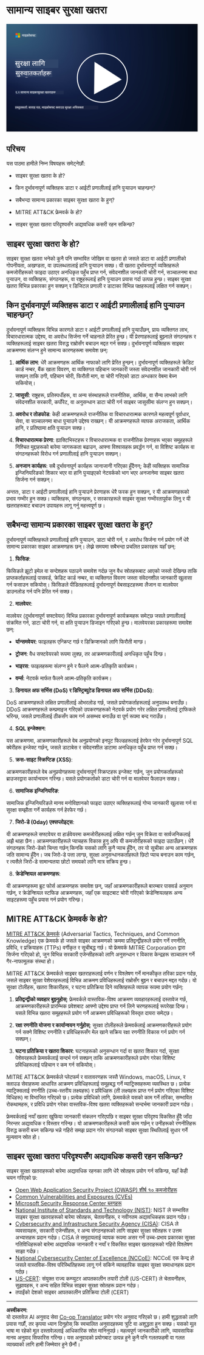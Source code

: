 <!--
CO_OP_TRANSLATOR_METADATA:
{
  "original_hash": "6fc3030323139d7134a4ca9d03eccac9",
  "translation_date": "2025-09-03T23:22:20+00:00",
  "source_file": "1.2 Common cybersecurity threats.md",
  "language_code": "ne"
}
-->
# सामान्य साइबर सुरक्षा खतरा

[![भिडियो हेर्नुहोस्](../../translated_images/1-2_placeholder.91c258c2aa62b8311021bd500ae7a6e388475afa8819f88b3944c240444d41b3.ne.png)](https://learn-video.azurefd.net/vod/player?id=12bdcffa-12b7-44ef-b44d-882602ca7a38)

## परिचय

यस पाठमा हामीले निम्न विषयहरू समेट्नेछौं:

- साइबर सुरक्षा खतरा के हो?

- किन दुर्भावनापूर्ण व्यक्तिहरू डाटा र आईटी प्रणालीलाई हानि पुर्‍याउन चाहन्छन्?

- सबैभन्दा सामान्य प्रकारका साइबर सुरक्षा खतरा के हुन्?

- MITRE ATT&CK फ्रेमवर्क के हो?

- साइबर सुरक्षा खतरा परिदृश्यसँग अद्यावधिक कसरी रहन सकिन्छ?

## साइबर सुरक्षा खतरा के हो?

साइबर सुरक्षा खतरा भनेको कुनै पनि सम्भावित जोखिम वा खतरा हो जसले डाटा वा आईटी प्रणालीको गोपनीयता, अखण्डता, वा उपलब्धतालाई हानि पुर्‍याउन सक्छ। यी खतरा दुर्भावनापूर्ण व्यक्तिहरूले कमजोरीहरूको फाइदा उठाएर अनधिकृत पहुँच प्राप्त गर्न, संवेदनशील जानकारी चोरी गर्न, सञ्चालनमा बाधा पुर्‍याउन, वा व्यक्तिहरू, संगठनहरू, वा राष्ट्रहरूलाई हानि पुर्‍याउन प्रयास गर्दा उत्पन्न हुन्छ। साइबर सुरक्षा खतरा विभिन्न प्रकारका हुन सक्छन् र डिजिटल प्रणाली र डाटाका विभिन्न पक्षहरूलाई लक्षित गर्न सक्छन्।

## किन दुर्भावनापूर्ण व्यक्तिहरू डाटा र आईटी प्रणालीलाई हानि पुर्‍याउन चाहन्छन्?

दुर्भावनापूर्ण व्यक्तिहरू विभिन्न कारणले डाटा र आईटी प्रणालीलाई हानि पुर्‍याउँछन्, प्रायः व्यक्तिगत लाभ, विचारधारात्मक उद्देश्य, वा अवरोध सिर्जना गर्ने चाहनाले प्रेरित हुन्छ। यी प्रेरणाहरूलाई बुझ्नाले संगठनहरू र व्यक्तिहरूलाई साइबर खतरा विरुद्ध राम्रोसँग बचाउन मद्दत गर्न सक्छ। दुर्भावनापूर्ण व्यक्तिहरू साइबर आक्रमणमा संलग्न हुने सामान्य कारणहरूमा समावेश छन्:

1. **आर्थिक लाभ**: धेरै आक्रमणहरू आर्थिक नाफाको लागि प्रेरित हुन्छन्। दुर्भावनापूर्ण व्यक्तिहरूले क्रेडिट कार्ड नम्बर, बैंक खाता विवरण, वा व्यक्तिगत पहिचान जानकारी जस्ता संवेदनशील जानकारी चोरी गर्न सक्छन् ताकि ठगी, पहिचान चोरी, फिरौती माग, वा चोरी गरिएको डाटा अन्धकार वेबमा बेच्न सकियोस्।

2. **जासुसी**: राष्ट्रहरू, प्रतिस्पर्धीहरू, वा अन्य संस्थाहरूले राजनीतिक, आर्थिक, वा सैन्य लाभको लागि संवेदनशील सरकारी, कर्पोरेट, वा अनुसन्धान डाटा चोरी गर्न साइबर जासुसीमा संलग्न हुन सक्छन्।

3. **अवरोध र तोडफोड**: केही आक्रमणहरूले राजनीतिक वा विचारधारात्मक कारणले महत्वपूर्ण पूर्वाधार, सेवा, वा सञ्चालनमा बाधा पुर्‍याउने उद्देश्य राख्छन्। यी आक्रमणहरूले व्यापक अराजकता, आर्थिक हानि, र प्रतिष्ठामा क्षति पुर्‍याउन सक्छ।

4. **विचारधारात्मक प्रेरणा**: ह्याक्टिभिस्टहरू र विचारधारात्मक वा राजनीतिक प्रेरणाहरू भएका समूहहरूले निश्चित मुद्दाहरूको बारेमा जागरूकता बढाउन, आफ्ना विश्वासहरू प्रवर्द्धन गर्न, वा विशिष्ट कार्यहरू वा संगठनहरूको विरोध गर्न प्रणालीलाई हानि पुर्‍याउन सक्छन्।

5. **अनजान कार्यहरू**: सबै दुर्भावनापूर्ण कार्यहरू जानाजानी गरिएका हुँदैनन्; केही व्यक्तिहरू सामाजिक इन्जिनियरिङको शिकार भएर वा हानि पुर्‍याइएको नेटवर्कको भाग भएर अनजानेमा साइबर खतरा सिर्जना गर्न सक्छन्।

अन्ततः, डाटा र आईटी प्रणालीलाई हानि पुर्‍याउने प्रेरणाहरू धेरै फरक हुन सक्छन्, र यी आक्रमणहरूको प्रभाव गम्भीर हुन सक्छ। व्यक्तिहरू, संगठनहरू, र सरकारहरूले साइबर सुरक्षा गम्भीरतापूर्वक लिनु र यी खतराहरूबाट बचाउन उपायहरू लागू गर्नु महत्त्वपूर्ण छ।

## सबैभन्दा सामान्य प्रकारका साइबर सुरक्षा खतरा के हुन्?

दुर्भावनापूर्ण व्यक्तिहरूले प्रणालीलाई हानि पुर्‍याउन, डाटा चोरी गर्न, र अवरोध सिर्जना गर्न प्रयोग गर्ने धेरै सामान्य प्रकारका साइबर आक्रमणहरू छन्। लेख्ने समयमा सबैभन्दा प्रचलित प्रकारहरू यहाँ छन्:

1. **फिसिङ**:

फिसिङले झूटो इमेल वा सन्देशहरू पठाउने समावेश गर्दछ जुन वैध स्रोतहरूबाट आएको जस्तो देखिन्छ ताकि प्राप्तकर्ताहरूलाई पासवर्ड, क्रेडिट कार्ड नम्बर, वा व्यक्तिगत विवरण जस्ता संवेदनशील जानकारी खुलासा गर्न फसाउन सकियोस्। फिसिङले पीडितहरूलाई दुर्भावनापूर्ण वेबसाइटहरूमा लैजान वा मालवेयर डाउनलोड गर्न पनि प्रेरित गर्न सक्छ।

2. **मालवेयर**:

मालवेयर (दुर्भावनापूर्ण सफ्टवेयर) विभिन्न प्रकारका दुर्भावनापूर्ण कार्यक्रमहरू समेट्छ जसले प्रणालीलाई संक्रमित गर्न, डाटा चोरी गर्न, वा क्षति पुर्‍याउन डिजाइन गरिएको हुन्छ। मालवेयरका प्रकारहरूमा समावेश छन्:

- **र्यान्समवेयर**: फाइलहरू एन्क्रिप्ट गर्छ र डिक्रिप्शनको लागि फिरौती माग्छ।

- **ट्रोजन**: वैध सफ्टवेयरको रूपमा लुक्छ, तर आक्रमणकारीलाई अनधिकृत पहुँच दिन्छ।

- **भाइरस**: फाइलहरूमा संलग्न हुने र फैलने आत्म-प्रतिकृति कार्यक्रम।

- **वर्म्स**: नेटवर्क मार्फत फैलने आत्म-प्रतिकृति कार्यक्रम।

3. **डिनायल अफ सर्भिस (DoS) र डिस्ट्रिब्युटेड डिनायल अफ सर्भिस (DDoS)**:

DoS आक्रमणहरूले लक्षित प्रणालीलाई ओभरलोड गर्छ, जसले प्रयोगकर्ताहरूलाई अनुपलब्ध बनाउँछ। DDoS आक्रमणहरूले कम्प्रमाइज गरिएको उपकरणहरूको नेटवर्क प्रयोग गरेर लक्षित प्रणालीलाई ट्राफिकले भरिन्छ, जसले प्रणालीलाई ठीकसँग काम गर्न असम्भव बनाउँछ वा पूर्ण रूपमा बन्द गराउँछ।

4. **SQL इन्जेक्सन**:

यस आक्रमणमा, आक्रमणकारीहरूले वेब अनुप्रयोगको इनपुट फिल्डहरूलाई हेरफेर गरेर दुर्भावनापूर्ण SQL क्वेरीहरू इन्जेक्ट गर्छन्, जसले डाटाबेस र संवेदनशील डाटामा अनधिकृत पहुँच प्राप्त गर्न सक्छ।

5. **क्रस-साइट स्क्रिप्टिङ (XSS)**:

आक्रमणकारीहरूले वेब अनुप्रयोगहरूमा दुर्भावनापूर्ण स्क्रिप्टहरू इन्जेक्ट गर्छन्, जुन प्रयोगकर्ताहरूको ब्राउजरद्वारा कार्यान्वयन गरिन्छ। यसले प्रयोगकर्ताको डाटा चोरी गर्न वा मालवेयर फैलाउन सक्छ।

6. **सामाजिक इन्जिनियरिङ**:

सामाजिक इन्जिनियरिङले मानव मनोविज्ञानको फाइदा उठाएर व्यक्तिहरूलाई गोप्य जानकारी खुलासा गर्न वा सुरक्षा सम्झौता गर्ने कार्यहरू गर्न हेरफेर गर्छ।

7. **जिरो-डे (0day) एक्सप्लोइट्स**:

यी आक्रमणहरूले सफ्टवेयर वा हार्डवेयरमा कमजोरीहरूलाई लक्षित गर्छन् जुन विक्रेता वा सार्वजनिकलाई अझै थाहा छैन। आक्रमणकारीहरूले प्याचहरू विकास हुनु अघि यी कमजोरीहरूको फाइदा उठाउँछन्। धेरै संगठनहरू जिरो-डेको चिन्ता गर्छन् किनकि यसको लागि कुनै प्याच हुँदैन, तर यो सूचीका अन्य आक्रमणहरू जति सामान्य हुँदैन। जब जिरो-डे पत्ता लाग्छ, सुरक्षा अनुसन्धानकर्ताहरूले छिटो प्याच बनाउन काम गर्छन्, र त्यसैले जिरो-डे सामान्यतया छोटो समयको लागि मात्र सक्रिय हुन्छ।

8. **क्रेडेन्शियल आक्रमणहरू**:

यी आक्रमणहरूमा ब्रुट फोर्स आक्रमणहरू समावेश छन्, जहाँ आक्रमणकारीहरूले बारम्बार पासवर्ड अनुमान गर्छन्, र क्रेडेन्शियल स्टफिङ आक्रमणहरू, जहाँ एक साइटबाट चोरी गरिएको क्रेडेन्शियलहरू अन्य साइटहरूमा पहुँच प्रयास गर्न प्रयोग गरिन्छ।

## MITRE ATT&CK फ्रेमवर्क के हो?

[MITRE ATT&CK फ्रेमवर्क](https://attack.mitre.org/) (Adversarial Tactics, Techniques, and Common Knowledge) एक फ्रेमवर्क हो जसले साइबर आक्रमणको क्रममा प्रतिद्वन्द्वीहरूले प्रयोग गर्ने रणनीति, प्रविधि, र प्रक्रियाहरू (TTPs) वर्गीकृत र सूचीबद्ध गर्छ। यो फ्रेमवर्क MITRE Corporation द्वारा सिर्जना गरिएको हो, जुन विभिन्न सरकारी एजेन्सीहरूको लागि अनुसन्धान र विकास केन्द्रहरू सञ्चालन गर्ने गैर-नाफामूलक संस्था हो।

MITRE ATT&CK फ्रेमवर्कले साइबर खतराहरूलाई वर्णन र विश्लेषण गर्ने मानकीकृत तरिका प्रदान गर्दछ, जसले साइबर सुरक्षा पेशेवरहरूलाई विभिन्न आक्रमण प्रविधिहरूलाई राम्रोसँग बुझ्न र बचाउन मद्दत गर्दछ। यो सुरक्षा टोलीहरू, खतरा शिकारीहरू, र घटना प्रतिक्रिया दिने व्यक्तिहरूले व्यापक रूपमा प्रयोग गर्छन्:

1. **प्रतिद्वन्द्वीको व्यवहार बुझ्नुहोस्**: फ्रेमवर्कले वास्तविक-विश्व आक्रमण व्यवहारहरूलाई दस्तावेज गर्छ, आक्रमणकारीहरूले प्रारम्भिक प्रवेशबाट आफ्नो उद्देश्य प्राप्त गर्न लिने चरणहरूलाई रूपरेखा दिन्छ। यसले विभिन्न खतरा समूहहरूले प्रयोग गर्ने आक्रमण प्रविधिहरूको विस्तृत दायरा समेट्छ।

2. **रक्षा रणनीति योजना र कार्यान्वयन गर्नुहोस्**: सुरक्षा टोलीहरूले फ्रेमवर्कलाई आक्रमणकारीहरूले प्रयोग गर्न सक्ने विशिष्ट रणनीति र प्रविधिहरूसँग मेल खाने सक्रिय रक्षा रणनीति विकास गर्न प्रयोग गर्न सक्छन्।

3. **घटना प्रतिक्रिया र खतरा शिकार**: घटनाहरूको अनुसन्धान गर्दा वा खतरा शिकार गर्दा, सुरक्षा पेशेवरहरूले फ्रेमवर्कलाई सन्दर्भ गर्न सक्छन् ताकि आक्रमणकारीहरूले प्रयोग गरेका विशिष्ट प्रविधिहरूलाई पहिचान र कम गर्न सकियोस्।

MITRE ATT&CK फ्रेमवर्कले प्लेटफर्म र वातावरणहरू जस्तै Windows, macOS, Linux, र क्लाउड सेवाहरूमा आधारित आक्रमण प्रविधिहरूलाई समूहबद्ध गर्ने म्याट्रिक्सहरूमा व्यवस्थित छ। प्रत्येक म्याट्रिक्सलाई रणनीति (उच्च-स्तरीय लक्ष्यहरू) र प्रविधिहरू (ती लक्ष्यहरू प्राप्त गर्न प्रयोग गरिएका विशिष्ट विधिहरू) मा विभाजित गरिएको छ। प्रत्येक प्रविधिको लागि, फ्रेमवर्कले यसको काम गर्ने तरिका, सम्भावित रोकथामहरू, र प्रविधि प्रयोग गरेका वास्तविक-विश्व खतरा व्यक्तिहरूको सन्दर्भमा जानकारी प्रदान गर्दछ।

फ्रेमवर्कलाई नयाँ खतरा खुफिया जानकारी संकलन गरिएपछि र साइबर सुरक्षा परिदृश्य विकसित हुँदै जाँदा निरन्तर अद्यावधिक र विस्तार गरिन्छ। यो आक्रमणकारीहरूले कसरी काम गर्छन् र उनीहरूको रणनीतिहरू विरुद्ध कसरी बच्न सकिन्छ भन्ने गहिरो समझ प्रदान गरेर संगठनको साइबर सुरक्षा स्थितिलाई सुधार गर्ने मूल्यवान स्रोत हो।

## साइबर सुरक्षा खतरा परिदृश्यसँग अद्यावधिक कसरी रहन सकिन्छ?

साइबर सुरक्षा खतराहरूको बारेमा अद्यावधिक रहनका लागि धेरै स्रोतहरू प्रयोग गर्न सकिन्छ, यहाँ केही चयन गरिएको छ:

- [Open Web Application Security Project (OWASP) शीर्ष १० कमजोरीहरू](https://owasp.org/Top10/)
- [Common Vulnerabilities and Exposures (CVEs)](https://www.bing.com/ck/a?!&&p=53df6007f017bca2JmltdHM9MTY5MjU3NjAwMCZpZ3VpZD0zYmY4N2RiYS1jYWI1LTYwMDgtMWY1YS02ZmYyY2JjNjYxZWUmaW5zaWQ9NTc2OQ&ptn=3&hsh=3&fclid=3bf87dba-cab5-6008-1f5a-6ff2cbc661ee&psq=cve&u=a1aHR0cHM6Ly9iaW5nLmNvbS9hbGluay9saW5rP3VybD1odHRwcyUzYSUyZiUyZmN2ZS5taXRyZS5vcmclMmYmc291cmNlPXNlcnAtcnImaD1BZXN4S0VBWTNnbGhNZEFpd3daMlNSZkZQNTlrODhIUnYxRUtlSkY1RTk0JTNkJnA9a2NvZmZjaWFsd2Vic2l0ZQ&ntb=1 "Common Vulnerabilities and Exposures")
- [Microsoft Security Response Center ब्लगहरू](https://msrc.microsoft.com/blog/)
- [National Institute of Standards and Technology (NIST)](https://www.dhs.gov/topics/cybersecurity): NIST ले सम्भावित साइबर सुरक्षा खतराहरूको बारेमा स्रोतहरू, चेतावनीहरू, र नवीनतम अद्यावधिकहरू प्रदान गर्दछ।
- [Cybersecurity and Infrastructure Security Agency (CISA)](https://www.cisa.gov/resources-tools/resources/free-cybersecurity-services-and-tools): CISA ले व्यवसायहरू, सरकारी एजेन्सीहरू, र अन्य संगठनहरूको लागि साइबर सुरक्षा स्रोतहरू र उत्तम अभ्यासहरू प्रदान गर्दछ। CISA ले समुदायलाई व्यापक रूपमा असर गर्ने उच्च-प्रभाव प्रकारका सुरक्षा गतिविधिहरूको बारेमा अद्यावधिक जानकारी र नयाँ र विकसित साइबर खतराहरूको गहिरो विश्लेषण साझा गर्दछ।
- [National Cybersecurity Center of Excellence (NCCoE)](https://www.dhs.gov/topics/cybersecurity): NCCoE एक केन्द्र हो जसले वास्तविक-विश्व परिस्थितिहरूमा लागू गर्न सकिने व्यावहारिक साइबर सुरक्षा समाधानहरू प्रदान गर्दछ।
- [US-CERT](https://www.cisa.gov/resources-tools/resources/free-cybersecurity-services-and-tools): संयुक्त राज्य कम्प्युटर आपतकालीन तयारी टोली (US-CERT) ले चेतावनीहरू, सुझावहरू, र अन्य सहित विभिन्न साइबर सुरक्षा स्रोतहरू प्रदान गर्दछ।
- तपाईंको देशको साइबर आपतकालीन प्रतिक्रिया टोली (CERT)

---

**अस्वीकरण**:  
यो दस्तावेज़ AI अनुवाद सेवा [Co-op Translator](https://github.com/Azure/co-op-translator) प्रयोग गरेर अनुवाद गरिएको छ। हामी शुद्धताको लागि प्रयास गर्छौं, तर कृपया ध्यान दिनुहोस् कि स्वचालित अनुवादहरूमा त्रुटि वा अशुद्धता हुन सक्छ। यसको मूल भाषा मा रहेको मूल दस्तावेज़लाई आधिकारिक स्रोत मानिनुपर्छ। महत्वपूर्ण जानकारीको लागि, व्यावसायिक मानव अनुवाद सिफारिस गरिन्छ। यस अनुवादको प्रयोगबाट उत्पन्न हुने कुनै पनि गलतफहमी वा गलत व्याख्याको लागि हामी जिम्मेवार हुने छैनौं।